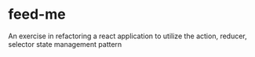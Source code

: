 # feed-me
An exercise in refactoring a react application to utilize the action, reducer, selector state management pattern
